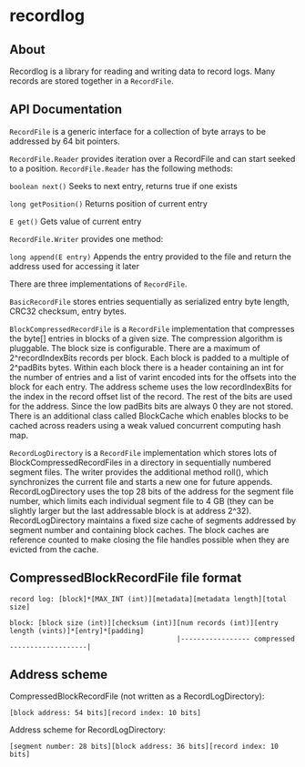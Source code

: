 # recordlog

## About
Recordlog is a library for reading and writing data to record logs. Many records are stored together in a `RecordFile`.

## API Documentation
`RecordFile` is a generic interface for a collection of byte arrays to be addressed by 64 bit pointers.

`RecordFile.Reader` provides iteration over a RecordFile and can start seeked to a position.
`RecordFile.Reader` has the following methods:

`boolean next()`
Seeks to next entry, returns true if one exists

`long getPosition()`
Returns position of current entry

`E get()`
Gets value of current entry

`RecordFile.Writer` provides one method:

`long append(E entry)`
Appends the entry provided to the file and return the address used for accessing it later


There are three implementations of `RecordFile`.

`BasicRecordFile` stores entries sequentially as serialized entry byte length, CRC32 checksum, entry bytes.

`BlockCompressedRecordFile` is a `RecordFile` implementation that compresses the byte[] entries in blocks of a given size.  The compression algorithm is pluggable.  The block size is configurable.  There are a maximum of 2^recordIndexBits records per block.  Each block is padded to a multiple of 2^padBits bytes.  Within each block there is a header containing an int for the number of entries and a list of varint encoded ints for the offsets into the block for each entry.  The address scheme uses the low recordIndexBits for the index in the record offset list of the record.  The rest of the bits are used for the address.  Since the low padBits bits are always 0 they are not stored.  There is an additional class called BlockCache which enables blocks to be cached across readers using a weak valued concurrent computing hash map.

`RecordLogDirectory` is a `RecordFile` implementation which stores lots of BlockCompressedRecordFiles in a directory in sequentially numbered segment files.  The writer provides the additional method roll(), which synchronizes the current file and starts a new one for future appends.  RecordLogDirectory uses the top 28 bits of the address for the segment file number, which limits each individual segment file to 4 GB (they can be slightly larger but the last addressable block is at address 2^32).  RecordLogDirectory maintains a fixed size cache of segments addressed by segment number and containing block caches.  The block caches are reference counted to make closing the file handles possible when they are evicted from the cache.

## CompressedBlockRecordFile file format
```
record log: [block]*[MAX_INT (int)][metadata][metadata length][total size]

block: [block size (int)][checksum (int)][num records (int)][entry length (vints)]*[entry]*[padding]
                                         |----------------- compressed -------------------|
```

## Address scheme

CompressedBlockRecordFile (not written as a RecordLogDirectory):
```
[block address: 54 bits][record index: 10 bits]
```

Address scheme for RecordLogDirectory:
```
[segment number: 28 bits][block address: 36 bits][record index: 10 bits]
```

